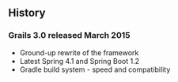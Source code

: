 ## History

### Grails 3.0 released March 2015

* Ground-up rewrite of the framework
* Latest Spring 4.1 and Spring Boot 1.2
* Gradle build system - speed and compatibility
